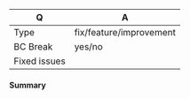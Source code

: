 <!-- Fill in the relevant information below to help triage your pull request. -->

|      Q       |   A
|------------- | -----------
| Type         | fix/feature/improvement
| BC Break     | yes/no
| Fixed issues | <!-- use #NUM format to reference an issue -->

#### Summary

<!-- Provide a summary of your change. -->
